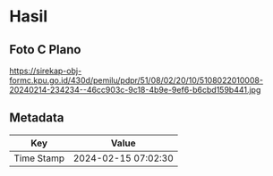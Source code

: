 # Hasil

## Foto C Plano

https://sirekap-obj-formc.kpu.go.id/430d/pemilu/pdpr/51/08/02/20/10/5108022010008-20240214-234234--46cc903c-9c18-4b9e-9ef6-b6cbd159b441.jpg


## Metadata

| Key        | Value               |
| ---------- | ------------------- |
| Time Stamp | 2024-02-15 07:02:30 |



